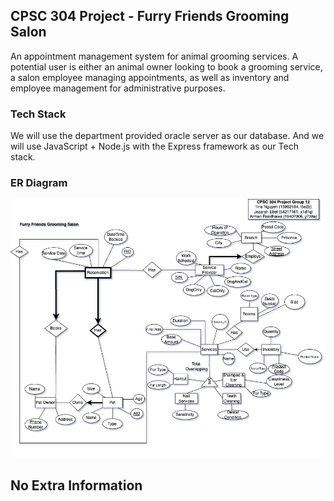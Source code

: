 ## CPSC 304 Project - Furry Friends Grooming Salon

An appointment management system for animal grooming services. A potential user is either an animal owner looking to book a grooming service, a salon employee managing appointments, as well as inventory and employee management for administrative purposes. 

### Tech Stack

We will use the department provided oracle server as our database. And we will use  JavaScript + Node.js with the Express framework as our Tech stack.

### ER Diagram 
![CPSC304_projectERDiagram.webp](ERDiagram/CPSC304ERDiagram.drawio.png)


## No Extra Information
